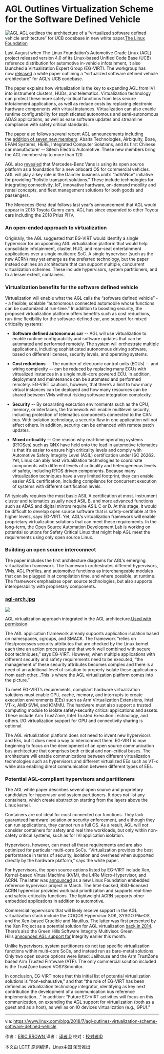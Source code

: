 AGL Outlines Virtualization Scheme for the Software Defined Vehicle
============================================================

![AGL](https://www.linux.com/sites/lcom/files/styles/rendered_file/public/agl.jpg?itok=Vtrn52vk "AGL")
AGL outlines the architecture of a “virtualized software defined vehicle architecture” for UCB codebase in new white paper.[The Linux Foundation][2]

Last August when The Linux Foundation’s Automotive Grade Linux (AGL) project released version 4.0 of its Linux-based Unified Code Base (UCB) reference distribution for automotive in-vehicle infotainment, it also launched a Virtualization Expert Group (EG-VIRT). The workgroup has now [released][5] a white paper outlining a “virtualized software defined vehicle architecture” for AGL’s UCB codebase.

The paper explains how virtualization is the key to expanding AGL from IVI into instrument clusters, HUDs, and telematics. Virtualization technology can protect these more safety-critical functions from less secure infotainment applications, as well as reduce costs by replacing electronic hardware components with virtual instances. Virtualization can also enable runtime configurability for sophisticated autonomous and semi-autonomous ADAS applications, as well as ease software updates and streamline compliance with safety critical standards.

The paper also follows several recent AGL announcements including the [addition of seven new members][6]: Abalta Technologies, Airbiquity, Bose, EPAM Systems, HERE, Integrated Computer Solutions, and its first Chinese car manufacturer -- Sitech Electric Automotive. These new members bring the AGL membership to more than 120. 

AGL also [revealed][7] that Mercedes-Benz Vans is using its open source platform as a foundation for a new onboard OS for commercial vehicles. AGL will play a key role in the Daimler business unit’s “adVANce” initiative for providing “holistic transport solutions.” These include technologies for integrating connectivity, IoT, innovative hardware, on-demand mobility and rental concepts, and fleet management solutions for both goods and passengers.

The Mercedes-Benz deal follows last year’s announcement that AGL would appear in 2018 Toyota Camry cars. AGL has since expanded to other Toyota cars including the 2018 Prius PHV.

### An open-ended approach to virtualization

Originally, the AGL suggested that EG-VIRT would identify a single hypervisor for an upcoming AGL virtualization platform that would help consolidate infotainment, cluster, HUD, and rear-seat entertainment applications over a single multicore SoC. A single hypervisor (such as the new ACRN) may yet emerge as the preferred technology, but the paper instead outlines an architecture that can support multiple, concurrent virtualization schemes. These include hypervisors, system partitioners, and to a lesser extent, containers.

### Virtualization benefits for the software defined vehicle

Virtualization will enable what the AGL calls the “software defined vehicle” -- a flexible, scalable “autonomous connected automobile whose functions can be customized at run-time.” In addition to boosting security, the proposed virtualization platform offers benefits such as cost reductions, run-time flexibility for the software-defined car, and support for mixed criticality systems:

*   **Software defined autonomous car** -- AGL will use virtualization to enable runtime configurability and software updates that can be automated and performed remotely. The system will orchestrate multiple applications, including sophisticated autonomous driving software, based on different licenses, security levels, and operating systems.

*   **Cost reductions** -- The number of electronic control units (ECUs) -- and wiring complexity -- can be reduced by replacing many ECUs with virtualized instances in a single multi-core powered ECU. In addition, deployment and maintenance can be automated and performed remotely. EG-VIRT cautions, however, that there’s a limit to how many virtual instances can be deployed and how many resources can be shared between VMs without risking software integration complexity.

*   **Security** -- By separating execution environments such as the CPU, memory, or interfaces, the framework will enable multilevel security, including protection of telematics components connected to the CAN bus. With isolation technology, a security flaw in one application will not affect others. In addition, security can be enhanced with remote patch updates.

*   **Mixed criticality** -- One reason why real-time operating systems (RTOSes) such as QNX have held onto the lead in automotive telematics is that it’s easier to ensure high criticality levels and comply with Automotive Safety Integrity Level (ASIL) certification under ISO 26262\. Yet, Linux can ably host virtualization technologies to coordinate components with different levels of criticality and heterogeneous levels of safety, including RTOS driven components. Because many virtualization techniques have a very limited footprint, they can enable easier ASIL certification, including compliance for concurrent execution of systems with different certification levels.

IVI typically requires the most basic ASIL A certification at most. Instrument cluster and telematics usually need ASIL B, and more advanced functions such as ADAS and digital mirrors require ASIL C or D. At this stage, it would be difficult to develop open source software that is safety-certifiable at the higher levels, says EG-VIRT. Yet, AGL’s virtualization framework will enable proprietary virtualization solutions that can meet these requirements. In the long-term, the [Open Source Automation Development Lab][8] is working on potential solutions for Safety Critical Linux that might help AGL meet the requirements using only open source Linux.</ul>

### Building an open source interconnect

The paper includes the first architecture diagrams for AGL’s emerging virtualization framework. The framework orchestrates different hypervisors, VMs, AGL Profiles, and automotive functions as interchangeable modules that can be plugged in at compilation time, and where possible, at runtime. The framework emphasizes open source technologies, but also supports interoperability with proprietary components.

### [agl-arch.jpg][3]

![](https://www.linux.com/sites/lcom/files/styles/rendered_file/public/agl-arch.jpg?itok=r53h3iE1)

AGL virtualization approach integrated in the AGL architecture.[Used with permission][1]

The AGL application framework already supports application isolation based on namespaces, cgroups, and SMACK. The framework “relies on files/processes security attributes that are checked by the Linux kernel each time an action processes and that work well combined with secure boot techniques,” says EG-VIRT. However, when multiple applications with different security and safety requirements need to be executed, “the management of these security attributes becomes complex and there is a need of an additional level of isolation to properly isolate these applications from each other…This is where the AGL virtualization platform comes into the picture.”

To meet EG-VIRT’s requirements, compliant hardware virtualization solutions must enable CPU, cache, memory, and interrupts to create execution environments (EEs) such as Arm Virtualization Extensions, Intel VT-x, AMD SVM, and IOMMU. The hardware must also support a trusted computing module to isolate safety-security critical applications and assets. These include Arm TrustZone, Intel Trusted Execution Technology, and others. I/O virtualization ​support for GPU and connectivity sharing is optional.

The AGL virtualization platform does not need to invent new hypervisors and EEs, but it does need a way to interconnect them. EG-VIRT is now beginning to focus on the development of an open source communication bus architecture that comprises both critical and non-critical buses. The architecture will enable communications between different virtualization technologies such as hypervisors and different virtualized EEs such as VT-x while also enabling direct communication between different types of EEs.

### Potential AGL-compliant hypervisors and partitioners

The AGL white paper describes several open source and proprietary candidates for hypervisor and system partitioners. It does not list any containers, which create abstraction starting from the layers above the Linux kernel.

Containers are not ideal for most connected car functions. They lack guaranteed hardware isolation or security enforcement, and although they can run applications, they cannot run a full OS. As a result, AGL will not consider containers for safety and real time workloads, but only within non-safety critical systems, such as for IVI application isolation.

Hypervisors, however, can meet all these requirements and are also optimized for particular multi-core SoCs. “Virtualization provides the best performance in terms of security, isolation and overhead when supported directly by the hardware platform,” says the white paper.

For hypervisors, the open source options listed by EG-VIRT include Xen, Kernel-based Virtual Machine (KVM), the L4Re Micro-Hypervisor, and ACRN. The latter was [announced][9] as a new Linux Foundation embedded reference hypervisor project in March. The Intel-backed, BSD-licensed ACRN hypervisor provides workload prioritization and supports real-time and safety-criticality functions. The lightweight ACRN supports other embedded applications in addition to automotive.

Commercial hypervisors that will likely receive support in the AGL virtualization stack include the COQOS Hypervisor SDK, SYSGO PikeOS, and the Xen-based Crucible and Nautilus. The latter was first presented by the Xen Project as a potential solution for AGL virtualization [back in 2014][10]. There’s also the Green Hills Software Integrity Multivisor. Green Hills [announced AGL support for][11] Integrity earlier this month.

Unlike hypervisors, system partitioners do not tap specific virtualization functions within multi-core SoCs, and instead run as bare-metal solutions. Only two open source options were listed: Jailhouse and the Arm TrustZone based Arm Trusted Firmware (ATF). The only commercial solution included is the TrustZone based VOSYSmonitor.

In conclusion, EG-VIRT notes that this initial list of potential virtualization solutions is “non-exhaustive,” and that “the role of EG-VIRT has been defined as virtualization technology integrator, identifying as key next contribution the development of a communication bus reference implementation…” In addition: “Future EG-VIRT activities will focus on this communication, on extending the AGL support for virtualization (both as a guest and as a host), as well as on IO devices virtualization (e.g., GPU).”

--------------------------------------------------------------------------------

via: https://www.linux.com/blog/2018/7/agl-outlines-virtualization-scheme-software-defined-vehicle

作者：[ERIC BROWN ][a]
译者：[译者ID](https://github.com/译者ID)
校对：[校对者ID](https://github.com/校对者ID)

本文由 [LCTT](https://github.com/LCTT/TranslateProject) 原创编译，[Linux中国](https://linux.cn/) 荣誉推出

[a]:https://www.linux.com/users/ericstephenbrown
[1]:https://www.linux.com/licenses/category/used-permission
[2]:https://www.linux.com/licenses/category/linux-foundation
[3]:https://www.linux.com/files/images/agl-archjpg
[4]:https://www.linux.com/files/images/agljpg
[5]:https://www.automotivelinux.org/blog/2018/06/20/agl-publishes-virtualization-white-paper
[6]:https://www.automotivelinux.org/announcements/2018/06/05/automotive-grade-linux-welcomes-seven-new-members
[7]:http://linuxgizmos.com/automotive-grade-linux-joins-the-van-life-with-mercedes-benz-vans-deal/
[8]:https://www.osadl.org/Safety-Critical-Linux.safety-critical-linux.0.html
[9]:http://linuxgizmos.com/open-source-project-aims-to-build-embedded-linux-hypervisor/
[10]:http://linuxgizmos.com/xen-hypervisor-targets-automotive-virtualization/
[11]:https://www.ghs.com/news/2018061918_automotive_grade_linux.html

